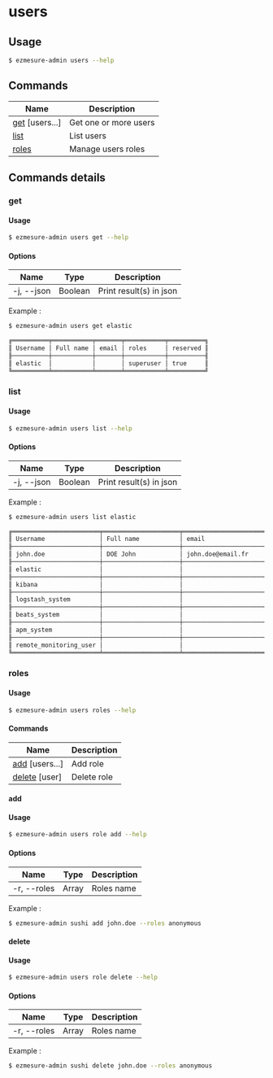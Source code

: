 # users

## Usage

```bash
$ ezmesure-admin users --help
```

## Commands

| Name | Description |
| --- | --- |
| [get](#get) [users...] | Get one or more users |
| [list](#list) | List users |
| [roles](#roles) <command> | Manage users roles |

## Commands details

### get

#### Usage
```bash
$ ezmesure-admin users get --help
```

#### Options
| Name | Type | Description |
| --- | --- | --- |
| -j, --json | Boolean | Print result(s) in json |

Example :
```bash
$ ezmesure-admin users get elastic

╔══════════╤═══════════╤═══════╤═══════════╤══════════╗
║ Username │ Full name │ email │ roles     │ reserved ║
╟──────────┼───────────┼───────┼───────────┼──────────╢
║ elastic  │           │       │ superuser │ true     ║
╚══════════╧═══════════╧═══════╧═══════════╧══════════╝
```

### list

#### Usage
```bash
$ ezmesure-admin users list --help
```

#### Options
| Name | Type | Description |
| --- | --- | --- |
| -j, --json | Boolean | Print result(s) in json |

Example :
```bash
$ ezmesure-admin users list elastic

╔════════════════════════╤═════════════════════╤══════════════════════════════╤═════════════════════════════════════════════════════════════╤═══════════╗
║ Username               │ Full name           │ email                        │ roles                                                       │ reserved  ║
╟────────────────────────┼─────────────────────┼──────────────────────────────┼─────────────────────────────────────────────────────────────┼───────────╢
║ john.doe               │ DOE John            │ john.doe@email.fr            │ insivible_man anonymous                                     │           ║
╟────────────────────────┼─────────────────────┼──────────────────────────────┼─────────────────────────────────────────────────────────────┼───────────╢
║ elastic                │                     │                              │ superuser                                                   │ true      ║
╟────────────────────────┼─────────────────────┼──────────────────────────────┼─────────────────────────────────────────────────────────────┼───────────╢
║ kibana                 │                     │                              │ kibana_system                                               │ true      ║
╟────────────────────────┼─────────────────────┼──────────────────────────────┼─────────────────────────────────────────────────────────────┼───────────╢
║ logstash_system        │                     │                              │ logstash_system                                             │ true      ║
╟────────────────────────┼─────────────────────┼──────────────────────────────┼─────────────────────────────────────────────────────────────┼───────────╢
║ beats_system           │                     │                              │ beats_system                                                │ true      ║
╟────────────────────────┼─────────────────────┼──────────────────────────────┼─────────────────────────────────────────────────────────────┼───────────╢
║ apm_system             │                     │                              │ apm_system                                                  │ true      ║
╟────────────────────────┼─────────────────────┼──────────────────────────────┼─────────────────────────────────────────────────────────────┼───────────╢
║ remote_monitoring_user │                     │                              │ remote_monitoring_collector remote_monitoring_agent         │ true      ║
╚════════════════════════╧═════════════════════╧══════════════════════════════╧═════════════════════════════════════════════════════════════╧═══════════╝
```

### roles

#### Usage
```bash
$ ezmesure-admin users roles --help
```

#### Commands

| Name | Description |
| --- | --- |
| [add](#add) [users...] | Add role |
| [delete](#delete) [user] | Delete role |

#### add

#### Usage
```bash
$ ezmesure-admin users role add --help
```

#### Options
| Name | Type | Description |
| --- | --- | --- |
| -r, --roles | Array | Roles name |

Example :
```bash
$ ezmesure-admin sushi add john.doe --roles anonymous
```

#### delete

#### Usage
```bash
$ ezmesure-admin users role delete --help
```

#### Options
| Name | Type | Description |
| --- | --- | --- |
| -r, --roles | Array | Roles name |

Example :
```bash
$ ezmesure-admin sushi delete john.doe --roles anonymous
```